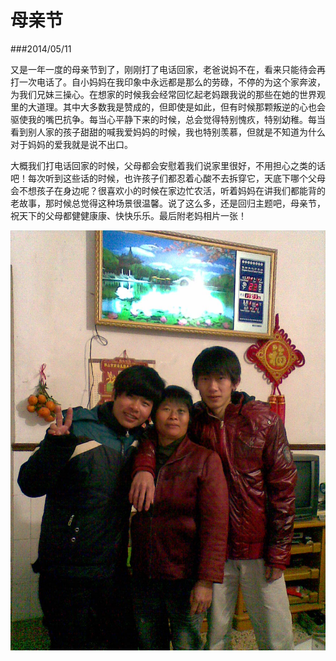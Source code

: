 ﻿# 母亲节

###2014/05/11

又是一年一度的母亲节到了，刚刚打了电话回家，老爸说妈不在，看来只能待会再打一次电话了。自小妈妈在我印象中永远都是那么的劳碌，不停的为这个家奔波，为我们兄妹三操心。在想家的时候我会经常回忆起老妈跟我说的那些在她的世界观里的大道理。其中大多数我是赞成的，但即使是如此，但有时候那颗叛逆的心也会驱使我的嘴巴抗争。每当心平静下来的时候，总会觉得特别愧疚，特别幼稚。每当看到别人家的孩子甜甜的喊我爱妈妈的时候，我也特别羡慕，但就是不知道为什么对于妈妈的爱我就是说不出口。<br>

大概我们打电话回家的时候，父母都会安慰着我们说家里很好，不用担心之类的话吧！每次听到这些话的时候，也许孩子们都忍着心酸不去拆穿它，天底下哪个父母会不想孩子在身边呢？很喜欢小的时候在家边忙农活，听着妈妈在讲我们都能背的老故事，那时候总觉得这种场景很温馨。说了这么多，还是回归主题吧，母亲节，祝天下的父母都健健康康、快快乐乐。最后附老妈相片一张！

<img alt="avatar" src="../img/mother.jpg">